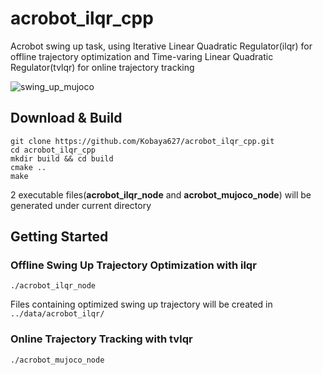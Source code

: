 # acrobot_ilqr_cpp
Acrobot swing up task, using Iterative Linear Quadratic Regulator(ilqr) for offline trajectory optimization and Time-varing Linear Quadratic Regulator(tvlqr) for online trajectory tracking

![swing_up_mujoco](./assets/mujoco_swing_up.gif)

## Download & Build

```
git clone https://github.com/Kobaya627/acrobot_ilqr_cpp.git
cd acrobot_ilqr_cpp
mkdir build && cd build
cmake ..
make
```

2 executable files(**acrobot_ilqr_node** and **acrobot_mujoco_node**) will be generated under current directory

## Getting Started

### Offline Swing Up Trajectory Optimization with ilqr
```
./acrobot_ilqr_node
```
Files containing optimized swing up trajectory will be created in `../data/acrobot_ilqr/`

### Online Trajectory Tracking with tvlqr 

```
./acrobot_mujoco_node
```
